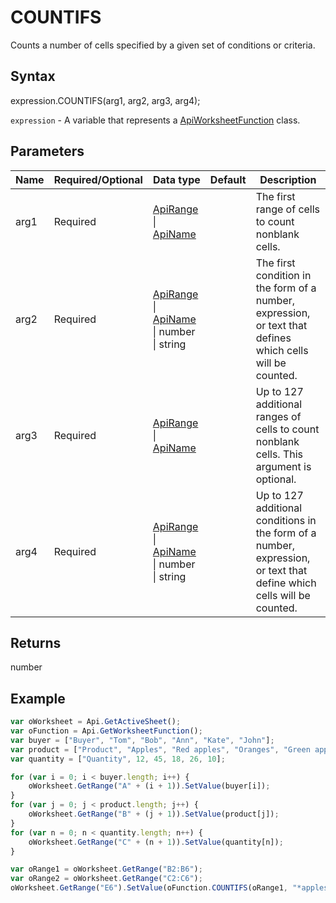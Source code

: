 # COUNTIFS

Counts a number of cells specified by a given set of conditions or criteria.

## Syntax

expression.COUNTIFS(arg1, arg2, arg3, arg4);

`expression` - A variable that represents a [ApiWorksheetFunction](../ApiWorksheetFunction.md) class.

## Parameters

| **Name** | **Required/Optional** | **Data type** | **Default** | **Description** |
| ------------- | ------------- | ------------- | ------------- | ------------- |
| arg1 | Required | [ApiRange](../../ApiRange/ApiRange.md) &#124; [ApiName](../../ApiName/ApiName.md) |  | The first range of cells to count nonblank cells. |
| arg2 | Required | [ApiRange](../../ApiRange/ApiRange.md) &#124; [ApiName](../../ApiName/ApiName.md) &#124; number &#124; string |  | The first condition in the form of a number, expression, or text that defines which cells will be counted. |
| arg3 | Required | [ApiRange](../../ApiRange/ApiRange.md) &#124; [ApiName](../../ApiName/ApiName.md) |  | Up to 127 additional ranges of cells to count nonblank cells. This argument is optional. |
| arg4 | Required | [ApiRange](../../ApiRange/ApiRange.md) &#124; [ApiName](../../ApiName/ApiName.md) &#124; number &#124; string |  | Up to 127 additional conditions in the form of a number, expression, or text that define which cells will be counted. |

## Returns

number

## Example



```javascript
var oWorksheet = Api.GetActiveSheet();
var oFunction = Api.GetWorksheetFunction();
var buyer = ["Buyer", "Tom", "Bob", "Ann", "Kate", "John"];
var product = ["Product", "Apples", "Red apples", "Oranges", "Green apples", "Oranges"];
var quantity = ["Quantity", 12, 45, 18, 26, 10];

for (var i = 0; i < buyer.length; i++) {
    oWorksheet.GetRange("A" + (i + 1)).SetValue(buyer[i]);
}
for (var j = 0; j < product.length; j++) {
    oWorksheet.GetRange("B" + (j + 1)).SetValue(product[j]);
}
for (var n = 0; n < quantity.length; n++) {
    oWorksheet.GetRange("C" + (n + 1)).SetValue(quantity[n]);
}

var oRange1 = oWorksheet.GetRange("B2:B6");
var oRange2 = oWorksheet.GetRange("C2:C6");
oWorksheet.GetRange("E6").SetValue(oFunction.COUNTIFS(oRange1, "*apples", oRange2, "45"));
```
